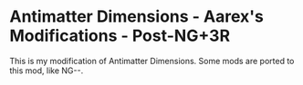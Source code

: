 # Antimatter Dimensions - Aarex's Modifications - Post-NG+3R
This is my modification of Antimatter Dimensions. Some mods are ported to this mod, like NG--.
